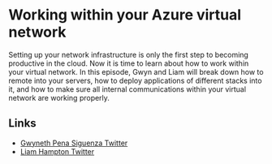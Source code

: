 # Working within your Azure virtual network 

Setting up your network infrastructure is only the first step to becoming productive in the cloud.  Now it is time to learn about how to work within your virtual network. In this episode, Gwyn and Liam will break down how to remote into your servers, how to deploy applications of different stacks into it, and how to make sure all internal communications within your virtual network are working properly.  


## Links


- [Gwyneth Pena Siguenza Twitter](https://twitter.com/madebygps)
- [Liam Hampton Twitter](https://twitter.com/liamchampton)



